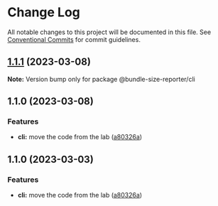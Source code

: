 # Change Log

All notable changes to this project will be documented in this file.
See [Conventional Commits](https://conventionalcommits.org) for commit guidelines.

## [1.1.1](https://github.com/amalitsky/bundle-size-reporter/compare/@bundle-size-reporter/cli@1.1.0...@bundle-size-reporter/cli@1.1.1) (2023-03-08)

**Note:** Version bump only for package @bundle-size-reporter/cli





## 1.1.0 (2023-03-08)


### Features

* **cli:** move the code from the lab ([a80326a](https://github.com/amalitsky/bundle-size-reporter/commit/a80326a8fac4bf3964555ccb6df6868330a901c2))



## 1.1.0 (2023-03-03)


### Features

* **cli:** move the code from the lab ([a80326a](https://github.com/amalitsky/bundle-size-reporter/commit/a80326a8fac4bf3964555ccb6df6868330a901c2))
